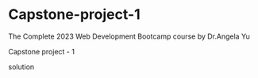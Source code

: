 # Capstone-project-1

The Complete 2023 Web Development Bootcamp course by Dr.Angela Yu

Capstone project - 1

solution
